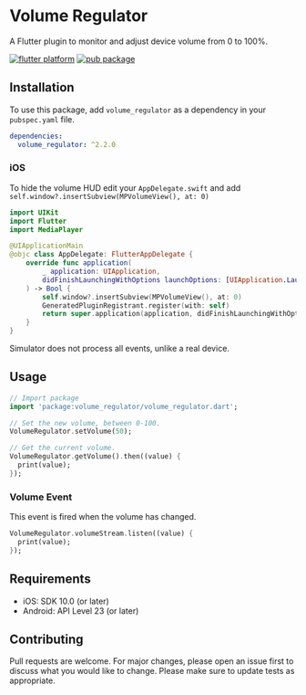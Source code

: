 # Volume Regulator

A Flutter plugin to monitor and adjust device volume from 0 to 100%.

[![flutter platform](https://img.shields.io/badge/Platform-Flutter-yellow.svg)](https://flutter.io)
[![pub package](https://img.shields.io/pub/v/volume_regulator.svg)](https://pub.dartlang.org/packages/volume_regulator)

## Installation

To use this package, add `volume_regulator` as a dependency in your `pubspec.yaml` file.

```yaml
dependencies:
  volume_regulator: ^2.2.0
```

### iOS
To hide the volume HUD edit your `AppDelegate.swift` and add `self.window?.insertSubview(MPVolumeView(), at: 0)`

```swift
import UIKit
import Flutter
import MediaPlayer

@UIApplicationMain
@objc class AppDelegate: FlutterAppDelegate {
    override func application(
        _ application: UIApplication,
        didFinishLaunchingWithOptions launchOptions: [UIApplication.LaunchOptionsKey: Any]?
    ) -> Bool {
        self.window?.insertSubview(MPVolumeView(), at: 0)
        GeneratedPluginRegistrant.register(with: self)
        return super.application(application, didFinishLaunchingWithOptions: launchOptions)
    }
}
```

Simulator does not process all events, unlike a real device.

## Usage

```dart
// Import package
import 'package:volume_regulator/volume_regulator.dart';

// Set the new volume, between 0-100.
VolumeRegulator.setVolume(50);

// Get the current volume.
VolumeRegulator.getVolume().then((value) {
  print(value);
});
```

### Volume Event

This event is fired when the volume has changed.

```dart
VolumeRegulator.volumeStream.listen((value) {
  print(value);
});
```

## Requirements 
- iOS: SDK 10.0 (or later)
- Android: API Level 23 (or later)

## Contributing

Pull requests are welcome. For major changes, please open an issue first to discuss what you would like to change.
Please make sure to update tests as appropriate.
